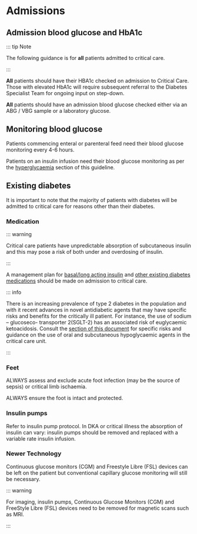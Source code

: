 # Admissions

## Admission blood glucose and HbA1c

::: tip Note

The following guidance is for **all** patients admitted to critical care.

:::

**All** patients should have their HBA1c checked on admission to Critical Care.  Those with elevated HbA1c will require subsequent referral to the Diabetes Specialist Team for ongoing input on step-down.

**All** patients should have an admission blood glucose checked either via an ABG / VBG sample or a laboratory glucose.

## Monitoring blood glucose

Patients commencing enteral or parenteral feed need their blood glucose monitoring every 4-6 hours.

Patients on an insulin infusion need their blood glucose monitoring as per the [hyperglycaemia](/hyperglycaemia) section of this guideline.

## Existing diabetes

It is important to note that the majority of patients with diabetes will be admitted to critical care for reasons other than their diabetes.

### Medication

::: warning

Critical care patients have unpredictable absorption of subcutaneous insulin and this may pose a risk of both under and overdosing of insulin.

:::

A management plan for [basal/long acting insulin](/) and [other existing diabetes medications](/drugs) should be made on admission to critical care.

::: info

There is an increasing prevalence of type 2 diabetes in the population and with it recent advances in novel antidiabetic agents that may have specific risks and benefits for the critically ill patient. For instance, the use of sodium – glucoseco- transporter 2(SGLT-2) has an associated risk of euglycaemic ketoacidosis.  Consult the [section of this document](/drugs) for specific risks and guidance on the use of oral and subcutaneous hypoglycaemic agents in the critical care unit.

:::

### Feet

ALWAYS assess and exclude acute foot infection (may be the source of sepsis) or critical limb ischaemia.

ALWAYS ensure the foot is intact and protected.

### Insulin pumps

Refer to insulin pump protocol. In DKA or critical illness the absorption of insulin can vary: insulin pumps should be removed and replaced with a variable rate insulin infusion.

### Newer Technology

Continuous glucose monitors (CGM) and Freestyle Libre (FSL) devices can be left on the patient but conventional capillary glucose monitoring will still be necessary.

::: warning

For imaging, insulin pumps, Continuous Glucose Monitors (CGM) and FreeStyle Libre (FSL) devices need to be removed for magnetic scans such as MRI.

:::

